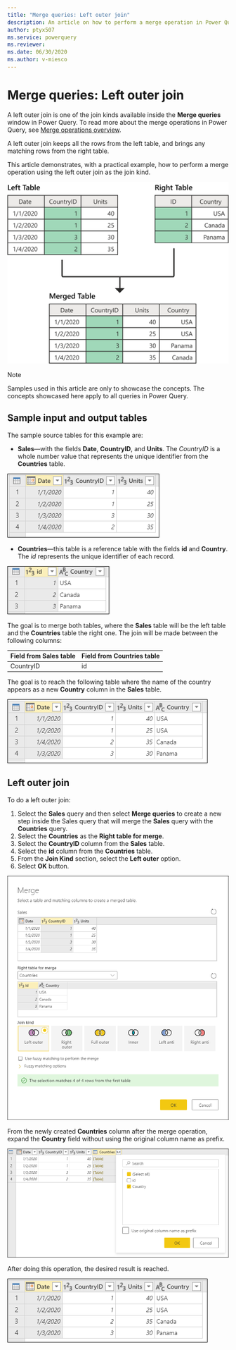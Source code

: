 ```yaml
---
title: "Merge queries: Left outer join"
description: An article on how to perform a merge operation in Power Query using the left outer join kind. 
author: ptyx507
ms.service: powerquery
ms.reviewer: 
ms.date: 06/30/2020
ms.author: v-miesco
---
```


# Merge queries: Left outer join

A left outer join is one of the join kinds available inside the **Merge queries** window in Power Query. To read more about the merge operations in Power Query, see [Merge operations overview](merge-queries-overview.md).

A left outer join keeps all the rows from the left table, and brings any matching rows from the right table.

This article demonstrates, with a practical example, how to perform a merge operation using the left outer join as the join kind.

![Sample left outer join](images/left-outer-join-operation.png)

>[!Note]
>Samples used in this article are only to showcase the concepts. The concepts showcased here apply to all queries in Power Query.

## Sample input and output tables

The sample source tables for this example are:

* **Sales**&mdash;with the fields **Date**, **CountryID**, and **Units**. The *CountryID* is a whole number value that represents the unique identifier from the **Countries** table.

![Sales table](images/me-merge-operations-left-outer-join-sales-table.png)

* **Countries**&mdash;this table is a reference table with the fields **id** and **Country**. The *id* represents the unique identifier of each record.

![Countries table](images/me-merge-operations-left-outer-join-countries-table.png)

The goal is to merge both tables, where the **Sales** table will be the left table and the **Countries** table the right one. The join will be made between the following columns:

|Field from Sales table| Field from Countries table|
|-----------|------------------|
|CountryID|id|

The goal is to reach the following table where the name of the country appears as a new **Country** column in the **Sales** table.

![Left outer join final table](images/me-merge-operations-left-outer-final-table.png)

## Left outer join

To do a left outer join:

1. Select the **Sales** query and then select **Merge queries** to create a new step inside the Sales query that will merge the **Sales** query with the **Countries** query.
2. Select the **Countries** as the **Right table for merge**.
3. Select the **CountryID** column from the **Sales** table.
4. Select the **id** column from the **Countries** table.
5. From the **Join Kind** section, select the **Left outer** option.
6. Select **OK** button.

![Merge window for left outer join](images/me-merge-operations-left-outer-merge-window.png)

From the newly created **Countries** column after the merge operation, expand the **Country** field without using the original column name as prefix.

![Expand table column for Country](images/me-merge-operations-left-outer-expand-field.png)

After doing this operation, the desired result is reached.

![Left outer join final table](images/me-merge-operations-left-outer-final-table.png)

